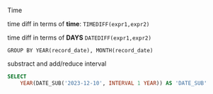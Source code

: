 Time

time diff in terms of __time__:
`TIMEDIFF(expr1,expr2)`

time diff in terms of __DAYS__
`DATEDIFF(expr1,expr2)`

`GROUP BY YEAR(record_date), MONTH(record_date)`


substract and add/reduce interval
```sql
SELECT 
    YEAR(DATE_SUB('2023-12-10', INTERVAL 1 YEAR)) AS 'DATE_SUB'
    
```